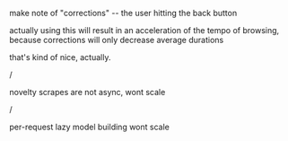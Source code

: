 make note of "corrections" -- the user hitting the back button

actually using this will result in an acceleration of the tempo of browsing, because corrections will only decrease average durations

that's kind of nice, actually.

/

novelty scrapes are not async, wont scale

/

per-request lazy model building wont scale